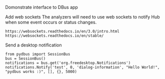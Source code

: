Domonstrate interface to DBus app

Add web sockets
    The analyzers will need to use web sockets to notify Hub when some event occurs or status changes.

	https://websockets.readthedocs.io/en/3.0/intro.html
	https://websockets.readthedocs.io/en/stable/


Send a desktop notification
~~~~~~~~~~~~~~~~~~~~~~~~~~~
from pydbus import SessionBus
bus = SessionBus()
notifications = bus.get('org.freedesktop.Notifications')
notifications.Notify('test', 0, 'dialog-information', "Hello World!", "pydbus works :)", [], {}, 5000)
